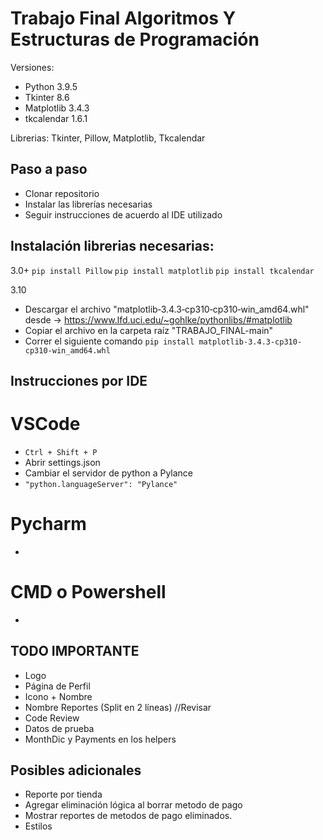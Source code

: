 # Trabajo Final Algoritmos Y Estructuras de Programación

Versiones: 
+ Python 3.9.5
+ Tkinter 8.6
+ Matplotlib 3.4.3
+ tkcalendar 1.6.1

Librerias: Tkinter, Pillow, Matplotlib, Tkcalendar

## Paso a paso
+ Clonar repositorio
+ Instalar las librerías necesarias
+ Seguir instrucciones de acuerdo al IDE utilizado

## Instalación librerias necesarias:
3.0+
`pip install Pillow`
`pip install matplotlib`
`pip install tkcalendar`

3.10
+ Descargar el archivo "matplotlib‑3.4.3‑cp310‑cp310‑win_amd64.whl" desde -> https://www.lfd.uci.edu/~gohlke/pythonlibs/#matplotlib
+ Copiar el archivo en la carpeta raíz "TRABAJO_FINAL-main"
+ Correr el siguiente comando
`pip install matplotlib-3.4.3-cp310-cp310-win_amd64.whl`

## Instrucciones por IDE
# VSCode
+ `Ctrl + Shift + P`
+ Abrir settings.json
+ Cambiar el servidor de python a Pylance
+ `"python.languageServer": "Pylance"`

# Pycharm
+ 

# CMD o Powershell
+ 

## TODO IMPORTANTE
+ Logo
+ Página de Perfil
+ Icono + Nombre
+ Nombre Reportes (Split en 2 líneas) //Revisar
+ Code Review
+ Datos de prueba
+ MonthDic y Payments en los helpers

## Posibles adicionales
+ Reporte por tienda
+ Agregar eliminación lógica al borrar metodo de pago
+ Mostrar reportes de metodos de pago eliminados.
+ Estilos